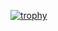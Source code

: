 [![trophy](https://github-profile-trophy.vercel.app/?username=dylan-13&theme=onedark&title=Commit,PullRequest)](https://github.com/ryo-ma/github-profile-trophy)
